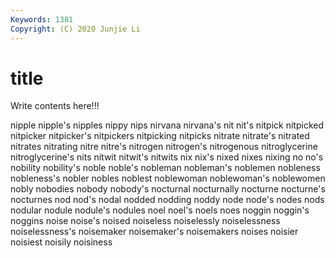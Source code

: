 ```yaml
---
Keywords: 1381
Copyright: (C) 2020 Junjie Li
---
```


# title

Write contents here!!!
 
nipple 
nipple's 
nipples 
nippy 
nips 
nirvana
nirvana's 
nit 
nit's 
nitpick 
nitpicked 
nitpicker 
nitpicker's 
nitpickers 
nitpicking 
nitpicks
nitrate 
nitrate's 
nitrated 
nitrates 
nitrating 
nitre 
nitre's 
nitrogen 
nitrogen's 
nitrogenous
nitroglycerine 
nitroglycerine's 
nits 
nitwit 
nitwit's 
nitwits 
nix 
nix's 
nixed 
nixes
nixing 
no 
no's 
nobility 
nobility's 
noble 
noble's 
nobleman 
nobleman's 
noblemen
nobleness 
nobleness's 
nobler 
nobles 
noblest 
noblewoman 
noblewoman's 
noblewomen 
nobly 
nobodies
nobody 
nobody's 
nocturnal 
nocturnally 
nocturne 
nocturne's 
nocturnes 
nod 
nod's 
nodal
nodded 
nodding 
noddy 
node 
node's 
nodes 
nods 
nodular 
nodule 
nodule's
nodules 
noel 
noel's 
noels 
noes 
noggin 
noggin's 
noggins 
noise 
noise's
noised 
noiseless 
noiselessly 
noiselessness 
noiselessness's 
noisemaker 
noisemaker's 
noisemakers 
noises 
noisier
noisiest 
noisily 
noisiness 
